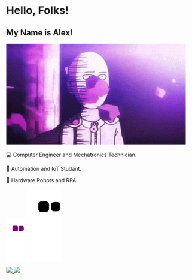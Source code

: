 # Hello, Folks!
## My Name is Alex!


![](saitama.gif)

💻 Computer Engineer and Mechatronics Technician.

👾 Automation and IoT Studant.

🤖 Hardware Robots and RPA.


![snake gif](https://github.com/AlexCantero/_alcantero/blob/output/github-contribution-grid-snake.gif)
![snake svg](https://github.com/AlexCantero/_alcantero/blob/output/github-contribution-grid-snake.svg)


<div>
<a href="https://github.com/AlexCantero">
<img height="180em" src="https://github-readme-stats.vercel.app/api/top-langs/?username=AlexCantero&layout=compact&langs_count=7&theme=dracula"/>
<img height="180em" src="https://github-readme-stats.vercel.app/api?username=AlexCantero&show_icons=true&theme=dracula&include_all_commits=true&count_private=true"/>
</div>

